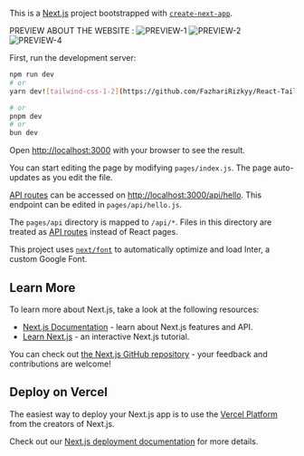 This is a [Next.js](https://nextjs.org/) project bootstrapped with [`create-next-app`](https://github.com/vercel/next.js/tree/canary/packages/create-next-app).

PREVIEW ABOUT THE WEBSITE :
![PREVIEW-1](https://github.com/FazhariRizkyy/React-Tailwind-1/assets/160480037/a64ed8f6-dcf9-44df-8675-ab9506d85734)
![PREVIEW-2](https://github.com/FazhariRizkyy/React-Tailwind-1/assets/160480037/9537f7a4-0e20-4655-9a22-976d79308192)
![PREVIEW-4](https://github.com/FazhariRizkyy/React-Tailwind-1/assets/160480037/490c2943-745c-4ab8-a1b9-466dca944f6e)




First, run the development server:

```bash
npm run dev
# or
yarn dev![tailwind-css-1-2](https://github.com/FazhariRizkyy/React-Tailwind-1/assets/160480037/490006e2-6ea2-4647-a927-ff37a43d211f)![nextjs-icon-svgrepo-com](https://github.com/FazhariRizkyy/React-Tailwind-1/assets/160480037/d38c9b0f-2e51-4be4-b694-faef0619ff6d)

# or
pnpm dev
# or
bun dev
```

Open [http://localhost:3000](http://localhost:3000) with your browser to see the result.

You can start editing the page by modifying `pages/index.js`. The page auto-updates as you edit the file.

[API routes](https://nextjs.org/docs/api-routes/introduction) can be accessed on [http://localhost:3000/api/hello](http://localhost:3000/api/hello). This endpoint can be edited in `pages/api/hello.js`.

The `pages/api` directory is mapped to `/api/*`. Files in this directory are treated as [API routes](https://nextjs.org/docs/api-routes/introduction) instead of React pages.

This project uses [`next/font`](https://nextjs.org/docs/basic-features/font-optimization) to automatically optimize and load Inter, a custom Google Font.

## Learn More

To learn more about Next.js, take a look at the following resources:

- [Next.js Documentation](https://nextjs.org/docs) - learn about Next.js features and API.
- [Learn Next.js](https://nextjs.org/learn) - an interactive Next.js tutorial.

You can check out [the Next.js GitHub repository](https://github.com/vercel/next.js/) - your feedback and contributions are welcome!

## Deploy on Vercel

The easiest way to deploy your Next.js app is to use the [Vercel Platform](https://vercel.com/new?utm_medium=default-template&filter=next.js&utm_source=create-next-app&utm_campaign=create-next-app-readme) from the creators of Next.js.

Check out our [Next.js deployment documentation](https://nextjs.org/docs/deployment) for more details.
